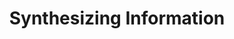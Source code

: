 ---
categories:
  - resume
  - highlight
title: "Synthesizing Information"
readmore: "https://medium.com/newer-work/capturing-the-essence-through-graphs-8efe094f789e#.q2a2wcgbq"
image: "./images/ocha-process.png"
col: 6
---